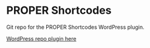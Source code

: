 # PROPER Shortcodes

Git repo for the PROPER Shortcodes WordPress plugin.

[WordPress repo plugin here](https://wordpress.org/plugins/proper-shortcodes/)

